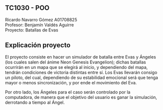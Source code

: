 ## TC1030 - POO  

Ricardo Navarro Gómez A01708825  
Profesor: Benjamín Valdés Aguirre   
Proyecto: Batallas de Evas

## Explicación proyecto

El proyecto consiste en hacer un simulador de batalla entre Evas y Ángeles (los cuales salen del ánime Neon Genesis Evangelion); dichas batallas ocurrirán en un mapa que se elegirá al inicio, y dependiendo del mapa, tendrán condiciones de victoria distintas entre sí. Los Evas llevarán consigo un piloto, del cual, dependiendo de su estabilidad emocional será que tenga mayor o menos sincronización, y por ende el movimiento del Eva.

Por otro lado, los Ángeles para el caso serán controlado por la computadora, de manera que el objetivo del usuario es ganar la simulación, derrotando a tiempo al Ángel.
